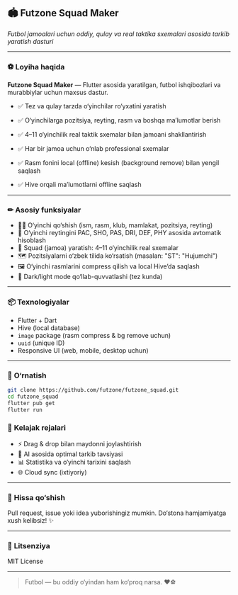 ## 🏟️ **Futzone Squad Maker**

*Futbol jamoalari uchun oddiy, qulay va real taktika sxemalari asosida tarkib yaratish dasturi*

---

### ⚽ **Loyiha haqida**

**Futzone Squad Maker** — Flutter asosida yaratilgan, futbol ishqibozlari va murabbiylar uchun maxsus dastur.

* ✅ Tez va qulay tarzda o‘yinchilar ro‘yxatini yaratish

* ✅ O‘yinchilarga pozitsiya, reyting, rasm va boshqa ma’lumotlar berish

* ✅ 4–11 o‘yinchilik real taktik sxemalar bilan jamoani shakllantirish

* ✅ Har bir jamoa uchun o‘nlab professional sxemalar

* ✅ Rasm fonini local (offline) kesish (background remove) bilan yengil saqlash

* ✅ Hive orqali ma’lumotlarni offline saqlash

---

### ✏ **Asosiy funksiyalar**

* 🧍‍♂️ O‘yinchi qo‘shish (ism, rasm, klub, mamlakat, pozitsiya, reyting)
* 🧠 O‘yinchi reytingini PAC, SHO, PAS, DRI, DEF, PHY asosida avtomatik hisoblash
* 🧩 Squad (jamoa) yaratish: 4–11 o‘yinchilik real sxemalar
* 🗺️ Pozitsiyalarni o‘zbek tilida ko‘rsatish (masalan: "ST": "Hujumchi")
* 🖼️ O‘yinchi rasmlarini compress qilish va local Hive’da saqlash
* 🌙 Dark/light mode qo‘llab-quvvatlashi (tez kunda)

---

### 📦 **Texnologiyalar**

* Flutter + Dart
* Hive (local database)
* `image` package (rasm compress & bg remove uchun)
* `uuid` (unique ID)
* Responsive UI (web, mobile, desktop uchun)

---

### 🚀 **O‘rnatish**

```bash
git clone https://github.com/futzone/futzone_squad.git
cd futzone_squad
flutter pub get
flutter run
```

### 🧩 **Kelajak rejalari**

* ⚡ Drag & drop bilan maydonni joylashtirish
* 🧠 AI asosida optimal tarkib tavsiyasi
* 📊 Statistika va o‘yinchi tarixini saqlash
* 🌐 Cloud sync (ixtiyoriy)

---

### 🤝 **Hissa qo‘shish**

Pull request, issue yoki idea yuborishingiz mumkin.
Do‘stona hamjamiyatga xush kelibsiz! ✨

---

### 📜 **Litsenziya**

MIT License

---

> Futbol — bu oddiy o‘yindan ham ko‘proq narsa. ❤️⚽

